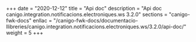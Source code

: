 +++
date        = "2020-12-12"
title       = "Api doc"
description = "Api doc canigo.integration.notificacions.electroniques.ws 3.2.0"
sections    = "canigo-fwk-docs"
enllac		= "/canigo-fwk-docs/documentacio-llibreries/canigo.integration.notificacions.electroniques.ws/3.2.0/api-doc/"
weight		= 5
+++
